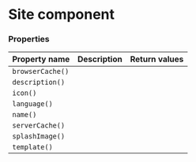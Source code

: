 
# Site component

### Properties

Property name   | Description | Return values
--------------- | ----------- | -------------
`browserCache()`	|  |
`description()`		|  |
`icon()`			|  |
`language()`		|  |
`name()`			|  |
`serverCache()`		|  |
`splashImage()`		|  |
`template()`		|  |

